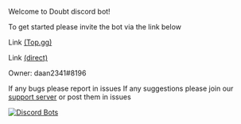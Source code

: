 Welcome to Doubt discord bot!

To get started please invite the bot via the link below

Link [(Top.gg)](https://top.gg/bot/757520713790914560)

Link [(direct)](https://discord.com/api/oauth2/authorize?client_id=757520713790914560&permissions=2620504630&scope=bot)

Owner: daan2341#8196

If any bugs please report in issues
If any suggestions please join our [support server](https://discord.gg/H8GyHTuZxM)  or post them in issues

[![Discord Bots](https://top.gg/api/widget/servers/757520713790914560.svg)](https://top.gg/bot/757520713790914560)
